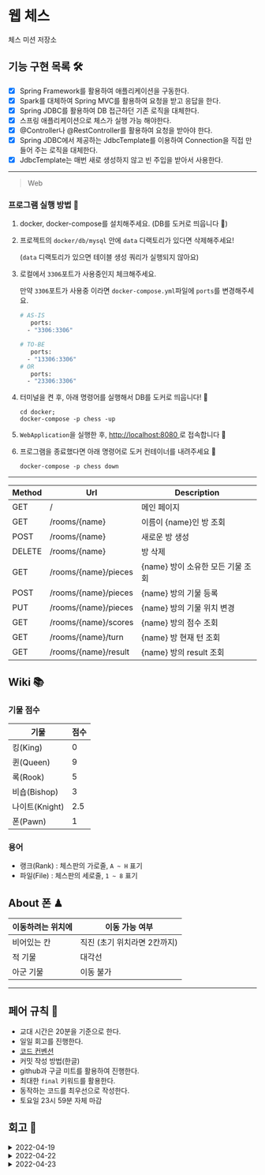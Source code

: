 # 웹 체스

체스 미션 저장소

## 기능 구현 목록 🛠

- [x] Spring Framework를 활용하여 애플리케이션을 구동한다.
- [x] Spark를 대체하여 Spring MVC를 활용하여 요청을 받고 응답을 한다.
- [x] Spring JDBC를 활용하여 DB 접근하던 기존 로직을 대체한다.
- [x] 스프링 애플리케이션으로 체스가 실행 가능 해야한다.
- [x] @Controller나 @RestController를 활용하여 요청을 받아야 한다.
- [x] Spring JDBC에서 제공하는 JdbcTemplate를 이용하여 Connection을 직접 만들어 주는 로직을 대체한다.
- [x] JdbcTemplate는 매번 새로 생성하지 않고 빈 주입을 받아서 사용한다.

---

> Web

### 프로그램 실행 방법 🏃

1. docker, docker-compose를 설치해주세요. (DB를 도커로 띄웁니다 🐳)
2. 프로젝트의 `docker/db/mysql` 안에 `data` 디랙토리가 있다면 삭제해주세요!

   (`data` 디랙토리가 있으면 테이블 생성 쿼리가 실행되지 않아요)
3. 로컬에서 `3306`포트가 사용중인지 체크해주세요.

   만약 `3306`포트가 사용중 이라면 `docker-compose.yml`파일에 `ports`를 변경해주세요.

    ```dockerfile
   # AS-IS
       ports:
      - "3306:3306"
   
   # TO-BE
       ports:
      - "13306:3306"
   # OR
       ports:
      - "23306:3306"
   ```


4. 터미널을 켠 후, 아래 명령어를 실행해서 DB를 도커로 띄웁니다! 🐳

    ```shell
    cd docker;
    docker-compose -p chess -up
    ```

5. `WebApplication`을 실행한 후, <a href="http://localhost:8080" target="_blank">http://localhost:8080 </a>로 접속합니다 🤗
6. 프로그램을 종료했다면 아래 명령어로 도커 컨테이너를 내려주세요 👋
    ```shell
    docker-compose -p chess down
    ```

---

| Method |           Url           |         Description         |
|--------|-------------------------|-----------------------------|
|GET     |/                        |메인 페이지                     |
|GET     |/rooms/{name}            |이름이 {name}인 방 조회          |
|POST    |/rooms/{name}            |새로운 방 생성                  |
|DELETE  |/rooms/{name}            |방 삭제                        |
|GET     |/rooms/{name}/pieces     |{name} 방이 소유한 모든 기물 조회  |
|POST    |/rooms/{name}/pieces     |{name} 방의 기물 등록           |
|PUT     |/rooms/{name}/pieces     |{name} 방의 기물 위치 변경       |
|GET     |/rooms/{name}/scores     |{name} 방의 점수 조회           |
|GET     |/rooms/{name}/turn       |{name} 방 현재 턴 조회          |
|GET     |/rooms/{name}/result     |{name} 방의 result 조회        |

## Wiki 📚

### 기물 점수

|     기물     |     점수     |
| ----------- | ----------- |
| 킹(King)     |  0         |
| 퀸(Queen)    |  9         |
| 록(Rook)     |  5         |
| 비숍(Bishop) |  3         |
| 나이트(Knight)|  2.5       |
| 폰(Pawn)     |  1         |

### 용어

- 랭크(Rank) : 체스판의 가로줄, `A ~ H` 표기
- 파일(File) : 체스판의 세로줄, `1 ~ 8` 표기

## About 폰 ♟

| 이동하려는 위치에 | 이동 가능 여부 |
|--------------|-------------|
|비어있는 칸      | 직진 (초기 위치라면 2칸까지)|
|적 기물         | 대각선       |
|아군 기물       | 이동 불가     |

---

## 페어 규칙 🧨

- 교대 시간은 20분을 기준으로 한다.
- 일일 회고를 진행한다.
- [코드 컨벤션](https://github.com/woowacourse/woowacourse-docs/tree/master/styleguide/java)
- 커밋 작성 방법(한글)
- github과 구글 미트를 활용하여 진행한다.
- 최대한 `final` 키워드를 활용한다.
- 동작하는 코드를 최우선으로 작성한다.
- 토요일 23시 59분 자체 마감

## 회고 🤗

<details>
<summary>2022-04-19</summary>

### 느낀점

`엘리`: 이렇게 회고를 하고 있다는 것이 신기하다. 체계적으로 앞으로 어떻게 할지 정하고 나니 출발이 좋다고 생각한다.

`릭(릭냥이)`: 3인 페어라 조금 걱정 스러웠지만 느낌이 괜찮다.

`매트`: 내 체스 코드가 쓰레기라 걱정했는데 다행히 3인 페어라 고를 수 있는 선택지가 많아서 좋았다.

### 페어에게 좋았던 점

`엘리`: 포키한테 매트 칭찬을 듣고, 애쉬한테는 릭이 귀엽다는 이야기를 듣고 앞으로 기대가 된다.

`릭(릭냥이)`:  생각하는 방향이 비슷한 것 같아서 싱크를 맞추는데 편했다.

`매트`: 다들 자신의 의견을 적극적으로 표현하여 규칙이나 코드를 선택하는데 빠르게 진행될 수 있었다.

### 아쉬웠던 점

`엘리`: 레벨 로그가 아직 미완성되어 조금 미안한 마음이 든다.

`릭(릭냥이)`:  스프링 학습과 레벨 로그로 인해 바로 시작을 못해서 아쉬웠다.

`매트`: 다 좋은데 선릉 환경이 생각보다 쾌적하지 않아서 조금 아쉽다.
</details>


<details>
<summary>2022-04-22</summary>

### 느낀점

`엘리`: 생각보다 빨리 끝났다. 근데 선릉 공기가 너무 안좋아서 머리가 아파서 슬프다.

`릭(릭냥이)`: 생각대로 빨리 끝났다.

`매트`: 페어와 함께하는 건 좋지만 선릉 시설이 생각보다 너무 열약하다. ㅠㅜ

### 페어에게 좋았던 점

`엘리`: 다들 준비를 잘 해와서 빨리 빨리 잘 한 것 같아서 좋았다. 릭 코드가 생각보다 계층이 잘 나눠져 있어서 스프링을 적용하는데 변경 사항이 적었다.

`릭(릭냥이)`: 한게 없었는데 버스를 탄거 같다. 하지만 나는 코드 제공을 했다.

`매트`: 다들 열의을 다해 참여하여 빠르게 예외들을 캐치할 수 있었다. 덕분에 아주 빠르게 미션의 초안을 마무리할 수 있었다.

### 아쉬웠던 점

`엘리`: 릭이 js쪽을 조금 이상하게 작성하여 생각보다 많은 변경 사항이 생겼다. 덕분에 클린 코드의 중요성에 대해 알게 되었다.

`릭(릭냥이)`: 상태 코드를 분리해서 처리하지 못한 점이 아쉽다.

`매트`: Spring에 대한 배경지식은 풍부했지만 js가 우리의 발목을 잡았다. 또한 릭의 레거시 코드를 변경하는 작업이 약간의 반복 작업 위주여서 토론 거리가 많지 않았다.
</details>

<details>
<summary>2022-04-23</summary>

## 느낀점

`엘리`: 생각보다 페어 프로그래밍이 일찍 끝나서 찝찝하면서도 좋다.

`릭(릭냥이)`: 1단계에서 해야할 것들이 별로 없어서 이게 맞나 싶으면서도 일찍 끝나서 좋다.

`매트`: 1단계 요구사항이 크지 않아서 빨리 끝난 건 좋지만 2단계 요구사항을 살짝 보니 앞날이 캄캄하다.

### 페어에게 좋았던 점

`엘리`: 대화를 하면서 소통이 원할 하게 되서 좋았다. 새롭게 페어 프로그래밍 규칙들을 도입 했는데 모두 잘 참여해서 유익하고 재밌었다.

`릭(릭냥이)`: 혼자 했으면 요구사항을 초월하는 부분까지 구현 했을 것 같은데 페어 덕분에 적절한 선을 지킬 수 있어서 좋았다.

`매트`: 조금은 도전적일 수 있지만 평소 안해본 방법을 권했을 때 모두 빠르게 이해하고 진행할 수 있어서 좋았다. 다들 건전한 토론을 통해 기술적인 이야기를 나눌 수 있어서 좋았다.

### 아쉬웠던 점

`엘리`: 생각 보다 토론할 거리가와 이야기 나눌 거리가 적어서 아쉬웠다. 2단계를 진행하며 많이 괴롭힐 예정이다.

`릭(릭냥이)`: 확실히 2명보다 3명이 힘들다. 이야기를 더 많이 들어주고 더 많은 의견을 받아야 하니깐 힘들었다.

`매트`: 미션에 관련된 이야기를 많이 하지 못해 아쉬웠고 선릉을 통학하며 컨디션 조절에 실패해서 다른 크루들에게 피해가 가지 않을까 걱정이 된 점이 아쉬웠다.

</details>